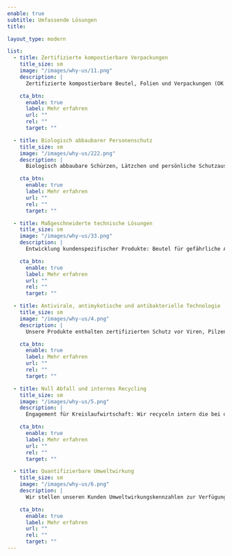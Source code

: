 ```yaml
---
enable: true
subtitle: Umfassende Lösungen
title:

layout_type: modern

list:
  - title: Zertifizierte kompostierbare Verpackungen
    title_size: sm
    image: "/images/why-us/11.png"
    description: |
      Zertifizierte kompostierbare Beutel, Folien und Verpackungen (OK Compost Industrial – EN-13432), geeignet für vielfältige Anwendungen: Lebensmittel, Einzelhandel, Obstindustrie und biologische Abfälle. Entwickelt zur Integration in Kreislaufwirtschaftsprozesse.

    cta_btn:
      enable: true
      label: Mehr erfahren
      url: ""
      rel: ""
      target: ""

  - title: Biologisch abbaubarer Personenschutz
    title_size: sm
    image: "/images/why-us/222.png"
    description: |
      Biologisch abbaubare Schürzen, Lätzchen und persönliche Schutzausrüstung für die Lebensmittelindustrie, das Gesundheitswesen und andere Sektoren. Lebensmittelgeeignete Materialien, sicher für den direkten Kontakt mit Lebensmitteln und anspruchsvolle Prozesse.

    cta_btn:
      enable: true
      label: Mehr erfahren
      url: ""
      rel: ""
      target: ""

  - title: Maßgeschneiderte technische Lösungen
    title_size: sm
    image: "/images/why-us/33.png"
    description: |
      Entwicklung kundenspezifischer Produkte: Beutel für gefährliche Abfälle, Etiketten für Behälter, Gefrierfolien, Masterbags für Fleisch und weitere technische Verpackungen. Maßgeschneidert auf die spezifischen Anforderungen jeder Branche.

    cta_btn:
      enable: true
      label: Mehr erfahren
      url: ""
      rel: ""
      target: ""

  - title: Antivirale, antimykotische und antibakterielle Technologie
    title_size: sm
    image: "/images/why-us/4.png"
    description: |
      Unsere Produkte enthalten zertifizierten Schutz vor Viren, Pilzen und Bakterien und gewährleisten Sicherheit und Hygiene in der Lebensmittelproduktion, im Gesundheitswesen und in der Logistik.

    cta_btn:
      enable: true
      label: Mehr erfahren
      url: ""
      rel: ""
      target: ""

  - title: Null Abfall und internes Recycling
    title_size: sm
    image: "/images/why-us/5.png"
    description: |
      Engagement für Kreislaufwirtschaft: Wir recyceln intern die bei der Produktion anfallenden Abfälle, um Sekundärprodukte wie Abfallbeutel herzustellen – ein Beitrag zu abfallfreien Betriebsabläufen.

    cta_btn:
      enable: true
      label: Mehr erfahren
      url: ""
      rel: ""
      target: ""

  - title: Quantifizierbare Umweltwirkung
    title_size: sm
    image: "/images/why-us/6.png"
    description: |
      Wir stellen unseren Kunden Umweltwirkungskennzahlen zur Verfügung: vermiedene Tonnen konventionellen Plastiks, Reduktion des CO₂-Fußabdrucks, erreichte Kreislaufwirtschaft und Beitrag zu ESG-Strategien.

    cta_btn:
      enable: true
      label: Mehr erfahren
      url: ""
      rel: ""
      target: ""
---
```

